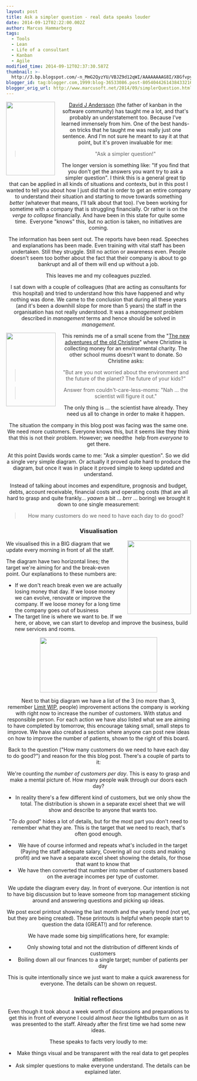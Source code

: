 ```yaml
---
layout: post
title: Ask a simpler question - real data speaks louder
date: 2014-09-12T02:22:00.002Z
author: Marcus Hammarberg
tags:
  - Tools
  - Lean
  - Life of a consultant
  - Kanban
  - Agile
modified_time: 2014-09-12T02:37:30.587Z
thumbnail: >-
  http://3.bp.blogspot.com/-n_MmG2QyzYU/VBJZ9d12qWI/AAAAAAAAG8I/X8Gfvpy9AYw/s72-c/david%2Bandersson.jpg
blogger_id: tag:blogger.com,1999:blog-36533086.post-8054044261438433216
blogger_orig_url: http://www.marcusoft.net/2014/09/simplerQuestion.html
---
```





<div class="separator" style="clear: both; text-align: center;">

<a
href="http://3.bp.blogspot.com/-n_MmG2QyzYU/VBJZ9d12qWI/AAAAAAAAG8I/X8Gfvpy9AYw/s1600/david%2Bandersson.jpg"
data-imageanchor="1"
style="clear: left; float: left; margin-bottom: 1em; margin-right: 1em;"><img
src="http://3.bp.blogspot.com/-n_MmG2QyzYU/VBJZ9d12qWI/AAAAAAAAG8I/X8Gfvpy9AYw/s1600/david%2Bandersson.jpg"
data-border="0" width="133" height="200" /></a>


<a href="https://twitter.com/agilemanager" target="_blank">David J
Andersson</a> (the father of kanban in the software community) has
taught me a lot, and that's probably an understatement too. Because I've
learned immensely from him. One of the best hands-on tricks that he
taught me was really just one sentence. And I'm not sure he meant to say
it at that point, but it's proven invaluable for me:

> "Ask a simpler question!"

The longer version is something like: "If you find that you don't get
the answers you want try to ask a simpler question". I think this is a
general great tip that can be applied in all kinds of situations and
contexts, but in this post I wanted to tell you about how I just did
that in order to get an entire company to understand their situation and
starting to move towards something *better* (whatever that means, I'll
talk about that too).
I've been working for sometime with a company
that is struggling financially. Or rather is on the *verge to collapse*
financially. And have been in this state for quite some time.  Everyone
"knows" this, but no action is taken, no initiatives are coming.

The information has been sent out. The reports have been read. Speeches
and explanations has been made. Even training with vital staff has been
undertaken. Still they struggle. Still no action or awareness even.
People doesn't seem too bother about the fact that their company is
about to go bankrupt and all of them will end up without a job.

This leaves me and my colleagues puzzled.

I sat down with a couple of colleagues (that are acting as consultants
for this hospital) and tried to understand how this have happened and
why nothing was done. We came to the conclusion that during all these
years (and it's been a downhill slope for more than 5 years) the staff
in the organisation has not really understood. It was a *management*
problem described in *management* terms and hence should be solved in
*management*.

<div class="separator" style="clear: both; text-align: center;">

<a
href="http://1.bp.blogspot.com/-7pgc7NhkA3I/VBEFeEgN1_I/AAAAAAAAG30/B8I3KAA-bnk/s1600/new%2Badventures%2Bof%2Bold%2Bchristine.jpg"
data-imageanchor="1"
style="clear: left; float: left; margin-bottom: 1em; margin-right: 1em;"><img
src="http://1.bp.blogspot.com/-7pgc7NhkA3I/VBEFeEgN1_I/AAAAAAAAG30/B8I3KAA-bnk/s1600/new%2Badventures%2Bof%2Bold%2Bchristine.jpg"
data-border="0" width="135" height="200" /></a>


<span id="goog_746609428"><span id="goog_746609429">This
reminds me of a small scene from the
"<a href="http://www.imdb.com/title/tt0462128/" target="_blank">The new
adventures of the old Christine</a>" where Christine is collecting money
for an environmental charity. The other school mums doesn't want to
donate. So Christine asks:

> "But are you not worried about the environment and the future of the
> planet? The future of your kids?"

> Answer from couldn't-care-less-moms: "Nah ... the scientist will
> figure it out."

The only thing is ... the scientist have already. They need us all to
change in order to make it happen.

The situation the company in this blog post was facing was the same one.
We need more customers. Everyone knows this, but it seems like they
think that this is not their problem. However; we needthe  help from
*everyone* to get there.

At this point Davids words came to me: "Ask a simpler question". So we
did a single very simple diagram. Or actually it proved quite hard to
produce the diagram, but once it was in place it proved simple to keep
updated and understand.

Instead of talking about incomes and expenditure, prognosis and budget,
debts, account receivable, financial costs and operating costs (that are
all hard to grasp and quite frankly... *yaawn* a bit ... *brrr* ...
boring) we brought it down to one single measurement:

> How many customers do we need to have each day to do good?

### Visualisation

<div class="separator" style="clear: both; text-align: center;">

<a
href="http://4.bp.blogspot.com/-OrEIq7oK90U/VBJXVq5wTII/AAAAAAAAG70/vVqgokqdZmA/s1600/board.png"
data-imageanchor="1"
style="clear: right; float: right; margin-bottom: 1em; margin-left: 1em;"><img
src="http://4.bp.blogspot.com/-OrEIq7oK90U/VBJXVq5wTII/AAAAAAAAG70/vVqgokqdZmA/s1600/board.png"
data-border="0" width="173" height="200" /></a>


<div style="text-align: left;">

We visualised this in a BIG diagram that we update every morning in
front of all the staff.


The diagram have two horizontal lines; the target we're aiming for and
the break-even point.
Our explanations to these numbers are:

- If we don't reach break even we are actually losing money that day.
    If we loose money we can evolve, renovate or improve the company. If
    we loose money for a long time the company goes out of business
- The target line is where we want to be. If we here, or above, we can
    start to develop and improve the business, build new services and
    rooms.

<div class="separator" style="clear: both; text-align: center;">

<a
href="http://4.bp.blogspot.com/-7fvEw76vfiY/VBJYMl8fIqI/AAAAAAAAG78/tHAoXax31HM/s1600/board%2Bwith%2Bactions.png"
data-imageanchor="1" style="margin-left: 1em; margin-right: 1em;"><img
src="http://4.bp.blogspot.com/-7fvEw76vfiY/VBJYMl8fIqI/AAAAAAAAG78/tHAoXax31HM/s1600/board%2Bwith%2Bactions.png"
data-border="0" width="320" height="150" /></a>


Next to that big diagram we have a list of the 3 (no more than 3,
remember <a href="http://en.wikipedia.org/wiki/Work_in_process"
target="_blank">Limit WIP</a>, people) improvement actions the company
is working with right now to increase the number of customers. With
status and responsible person.
For each action we have also listed what we are aiming to have completed
by tomorrow, this encourage taking small, small steps to improve. We
have also created a section where anyone can post new ideas on how to
improve the number of patients, shown to the right of this board.

Back to the question ("How many customers do we need to have each day to
do good?") and reason for the this blog post. There's a couple of parts
to it:

We're counting *the number of customers per day*. This is easy to grasp
and make a mental picture of. How many people walk through our doors
each day?

- In reality there's a few different kind of customers, but we only
    show the total. The distribution is shown in a separate excel sheet
    that we will show and describe to anyone that wants too.

"*To do good*" hides a lot of details, but for the most part you don't
need to remember what they are. This is the target that we need to
reach, that's often good enough.

- We have of course informed and repeats what's included in the target
    (Paying the staff adequate salary, Covering all our costs and making
    profit) and we have a separate excel sheet showing the details, for
    those that want to know that
- We have then converted that number into number of customers based on
    the average incomes per type of customer.

We update the diagram every day. In front of everyone. Our intention is
not to have big discussion but to leave someone from top management
sticking around and answering questions and picking up ideas.

We post excel printout showing the last month and the yearly trend (not
yet, but they are being created). These printouts is helpful when people
start to question the data (GREAT!) and for reference.  



We have made some big simplifications here, for example:


- Only showing total and not the distribution of different kinds of
    customers
- Boiling down all our finances to a single target; number of patients
    per day



This is quite intentionally since we just want to make a quick awareness
for everyone. The details can be shown on request.




### Initial reflections




Even though it took about a week worth of discussions and preparations
to get this in front of everyone I could almost *hear* the lightbulbs
turn on as it was presented to the staff. Already after the first time
we had some new ideas.






These speaks to facts very loudly to me:




- Make things visual and be transparent with the real data to get
    peoples attention
- Ask simpler questions to make everyone understand. The details can
    be explained later.


